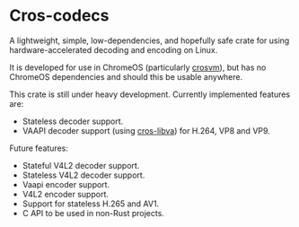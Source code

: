 # Cros-codecs

A lightweight, simple, low-dependencies, and hopefully safe crate for using hardware-accelerated
decoding and encoding on Linux.

It is developed for use in ChromeOS (particularly [crosvm](https://github.com/google/crosvm)), but
has no ChromeOS dependencies and should this be usable anywhere.

This crate is still under heavy development. Currently implemented features are:

* Stateless decoder support.
* VAAPI decoder support (using [cros-libva](https://github.com/chromeos/cros-libva)) for H.264, VP8
  and VP9.

Future features:

* Stateful V4L2 decoder support.
* Stateless V4L2 decoder support.
* Vaapi encoder support.
* V4L2 encoder support.
* Support for stateless H.265 and AV1.
* C API to be used in non-Rust projects.
